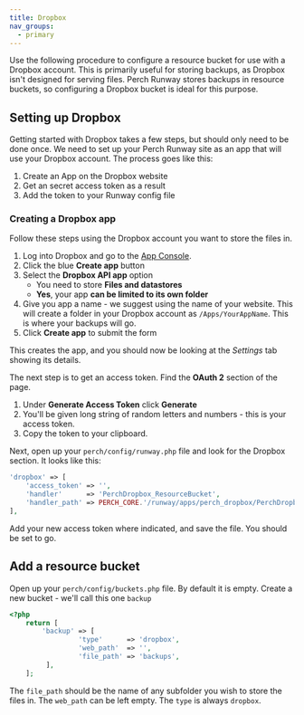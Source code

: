 ```yaml
---
title: Dropbox
nav_groups:
  - primary
---
```


Use the following procedure to configure a resource bucket for use with a Dropbox account. This is primarily useful for storing backups, as Dropbox isn't designed for serving files. Perch Runway stores backups in resource buckets, so configuring a Dropbox bucket is ideal for this purpose.

## Setting up Dropbox

Getting started with Dropbox takes a few steps, but should only need to be done once. We need to set up your Perch Runway site as an app that will use your Dropbox account. The process goes like this:

1. Create an App on the Dropbox website
2. Get an secret access token as a result
3. Add the token to your Runway config file

### Creating a Dropbox app

Follow these steps using the Dropbox account you want to store the files in.

1. Log into Dropbox and go to the [App Console](https://www.dropbox.com/developers/apps).
2. Click the blue **Create app** button
3. Select the **Dropbox API app** option
    - You need to store **Files and datastores**
    - **Yes**, your app **can be limited to its own folder**
4. Give you app a name - we suggest using the name of your website. This will create a folder in your Dropbox account as `/Apps/YourAppName`. This is where your backups will go.
5. Click **Create app** to submit the form

This creates the app, and you should now be looking at the *Settings* tab showing its details.

The next step is to get an access token. Find the **OAuth 2** section of the page.

1. Under **Generate Access Token** click **Generate**
2. You'll be given long string of random letters and numbers - this is your access token.
3. Copy the token to your clipboard.

Next, open up your `perch/config/runway.php` file and look for the Dropbox section. It looks like this:

```php
'dropbox' => [
    'access_token' => '',
    'handler'      => 'PerchDropbox_ResourceBucket',
    'handler_path' => PERCH_CORE.'/runway/apps/perch_dropbox/PerchDropbox_ResourceBucket.class.php',
],
```

Add your new access token where indicated, and save the file. You should be set to go.

## Add a resource bucket

Open up your `perch/config/buckets.php` file. By default it is empty. Create a new bucket - we'll call this one `backup`

```php
<?php
    return [
        'backup' => [
                 'type'      => 'dropbox',
                 'web_path'  => '',
                 'file_path' => 'backups',
         ],
    ];
```

The `file_path` should be the name of any subfolder you wish to store the files in. The `web_path` can be left empty. The `type` is always `dropbox`.

